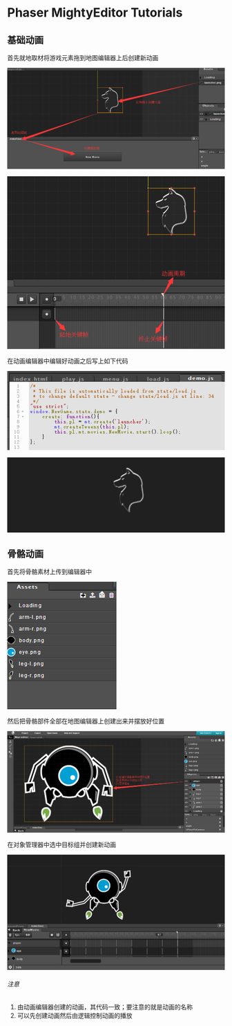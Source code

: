 # Phaser MightyEditor Tutorials

## 基础动画

首先就地取材将游戏元素拖到地图编辑器上后创建新动画

![](assets/PMEANIMATION/45.png)

![](assets/PMEANIMATION/46.png)

在动画编辑器中编辑好动画之后写上如下代码

![](assets/PMEANIMATION/47.png)

![](assets/PMEANIMATION/48.gif)

## 骨骼动画

首先将骨骼素材上传到编辑器中

![](assets/PMEANIMATION/49.png)

然后把骨骼部件全部在地图编辑器上创建出来并摆放好位置

![](assets/PMEANIMATION/50.png)

在对象管理器中选中目标组并创建新动画

![](assets/PMEANIMATION/51.gif)

###### 注意

1. 由动画编辑器创建的动画，其代码一致；要注意的就是动画的名称
2. 可以先创建动画然后由逻辑控制动画的播放
